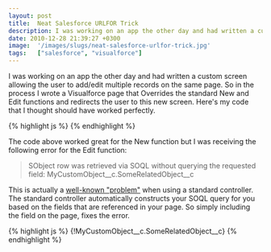 ```yaml
---
layout: post
title:  Neat Salesforce URLFOR Trick
description: I was working on an app the other day and had written a custom screen allowing the user to add/edit multiple records on the same page. So in the process I wrote a Visualforce page that Overrides the standard New and Edit functions and redirects the user to this new screen. Heres my code that I thought should have worked perfectly.  The code above worked great for the New function but I was receiving the following error for the Edit function-  SObject row was retrieved via SOQL without querying t
date: 2010-12-28 21:39:27 +0300
image:  '/images/slugs/neat-salesforce-urlfor-trick.jpg'
tags:   ["salesforce", "visualforce"]
---
```

<p>I was working on an app the other day and had written a custom screen allowing the user to add/edit multiple records on the same page. So in the process I wrote a Visualforce page that Overrides the standard New and Edit functions and redirects the user to this new screen. Here's my code that I thought should have worked perfectly.</p>
{% highlight js %}<apex:page standardController=”MyCustomObject__c”
 action=”{!URLFOR($Page.AddEditMultipleRecords,null,
 [id=MyCustomObject__c.SomeRelatedObject__c])}”/>
{% endhighlight %}
<p>The code above worked great for the New function but I was receiving the following error for the Edit function:</p>
<blockquote>SObject row was retrieved via SOQL without querying the requested field: MyCustomObject__c.SomeRelatedObject__c</blockquote>
<p>This is actually a <a href="http://forums.sforce.com/t5/Visualforce-Development/error-referencing-field-using-standard-controller-extension/m-p/83237">well-known "problem"</a> when using a standard controller. The standard controller automatically constructs your SOQL query for you based on the fields that are referenced in your page. So simply including the field on the page, fixes the error.</p>
{% highlight js %}<apex:page standardController=”MyCustomObject__c”
 action=”{!URLFOR($Page.AddEditMultipleRecords,null,
 [id=MyCustomObject__c.SomeRelatedObject__c])}”>
 {!MyCustomObject__c.SomeRelatedObject__c}
</apex:page>
{% endhighlight %}

